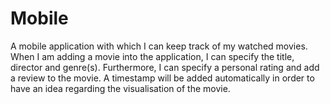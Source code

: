 # Mobile


A mobile application with which I can keep track of my watched movies. When I am adding a movie into the application, I can specify the title, director and genre(s). Furthermore, I can specify a personal rating and add a review to the movie. A timestamp will be added automatically in order to have an idea regarding the visualisation of the movie. 

